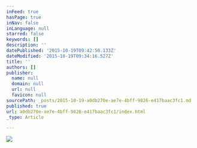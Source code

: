 ```yaml
---
inFeed: true
hasPage: true
inNav: false
inLanguage: null
starred: false
keywords: []
description: ''
datePublished: '2015-10-19T09:42:50.133Z'
dateModified: '2015-10-19T09:34:16.527Z'
title: ''
authors: []
publisher:
  name: null
  domain: null
  url: null
  favicon: null
sourcePath: _posts/2015-10-19-a0db270e-ae7e-4bff-9826-e417baac3fc1.md
published: true
url: a0db270e-ae7e-4bff-9826-e417baac3fc1/index.html
_type: Article

---
```

![](https://the-grid-user-content.s3-us-west-2.amazonaws.com/2c2e0461-fa6f-4a41-a040-01f5a53517e6.jpg)